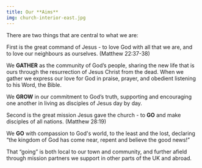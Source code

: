 ```yaml
---
title: Our **Aims**
img: church-interior-east.jpg
---
```

There are two things that are central to what we are:

First is the great command of Jesus - to love God with all that we are, and to love our neighbours as ourselves. (Matthew 22:37-38)

We **GATHER** as the community of God’s people, sharing the new life that is ours through the resurrection of Jesus Christ from the dead. When we gather we express our love for God in praise, prayer, and obedient listening to his Word, the Bible.

We **GROW** in our commitment to God’s truth, supporting and encouraging one another in living as disciples of Jesus day by day.

Second is the great mission Jesus gave the church - to **GO** and make disciples of all nations. (Matthew 28:19)

We **GO** with compassion to God's world, to the least and the lost, declaring “the kingdom of God has come near, repent and believe the good news!”

That  “going” is both local to our town and community, and further afield through mission partners we support in other parts of the UK and abroad.
